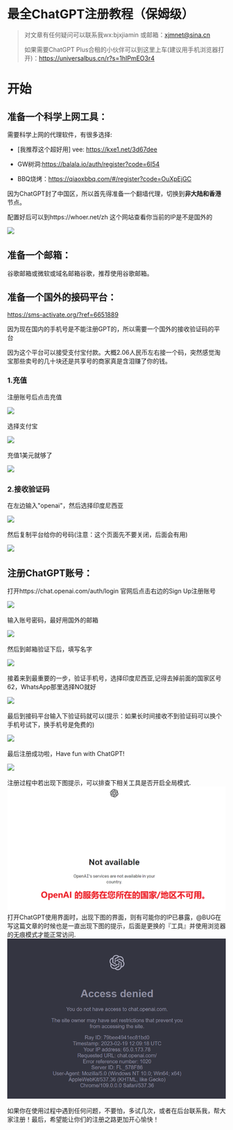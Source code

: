 # 最全ChatGPT注册教程（保姆级）

> 对文章有任何疑问可以联系我wx:bjxjiamin 或邮箱：xjmnet@sina.cn
>
> 如果需要ChatGPT Plus合租的小伙伴可以到这里上车(建议用手机浏览器打开)：https://universalbus.cn/r?s=1hIPmEO3r4

# 开始

## 准备一个科学上网工具：
需要科学上网的代理软件，有很多选择:<br>
- [我推荐这个超好用] vee: https://kxe1.net/3d67dee

- GW树洞:https://balala.io/auth/register?code=6I54

- BBQ烧烤：https://qiaoxbbq.com/#/register?code=OuXpEjGC


因为ChatGPT封了中国区，所以首先得准备一个翻墙代理，切换到**非大陆和香港**节点。

配置好后可以到https://whoer.net/zh 这个网站查看你当前的IP是不是国外的

![](./images/proxy.png)

## 准备一个邮箱：
谷歌邮箱或微软或域名邮箱谷歌，推荐使用谷歌邮箱。


## 准备一个国外的接码平台：

https://sms-activate.org/?ref=6651889

因为现在国内的手机号是不能注册GPT的，所以需要一个国外的接收验证码的平台

因为这个平台可以接受支付宝付款。大概2.06人民币左右接一个码，突然感觉淘宝那些卖号的几十块还是共享号的商家真是含泪赚了你的钱。

### 1.充值

注册账号后点击充值

![](./images/sms-1.png)

选择支付宝

![](./images/sms-2.png)

充值1美元就够了

![](./images/sms-3.png)



### 2.接收验证码

在左边输入"openai"，然后选择印度尼西亚

![](./images/sms-4.png)

然后复制平台给你的号码(注意：这个页面先不要关闭，后面会有用)

![](./images/sms-5.png)



## 注册ChatGPT账号：

打开https://chat.openai.com/auth/login 官网后点击右边的Sign Up注册账号

![](./images/chatgpt-signup.png)

输入账号密码，最好用国外的邮箱

![](./images/chatgpt-acoount.png)

然后到邮箱验证下后，填写名字

![](./images/chatgpt-name.png)

接着来到最重要的一步，验证手机号，选择印度尼西亚,记得去掉前面的国家区号62，WhatsApp那里选择NO就好

![](./images/chatgpt-number.png)

最后到接码平台输入下验证码就可以(提示：如果长时间接收不到验证码可以换个手机号试下，换手机号是免费的)

![](./images/acceptnumber.png)

最后注册成功啦，Have fun with ChatGPT!

![](./images/chatgpt-homepage.png)

注册过程中若出现下图提示，可以排查下相关工具是否开启全局模式.
![](./images/2a6ab91b-d20e-47ef-a2a5-4ed192bd9db4.png)
打开ChatGPT使用界面时，出现下图的界面，则有可能你的IP已暴露，@BUG在写这篇文章的时候也是一直出现下图的提示，后面是更换的『工具』并使用浏览器的无痕模式才能正常访问.
![](./images/dab2d1e5-7b22-400d-b18c-d19ea4db9d0b.png)

如果你在使用过程中遇到任何问题，不要怕，多试几次，或者在后台联系我，帮大家注册！最后，希望能让你们的注册之路更加开心愉快！

